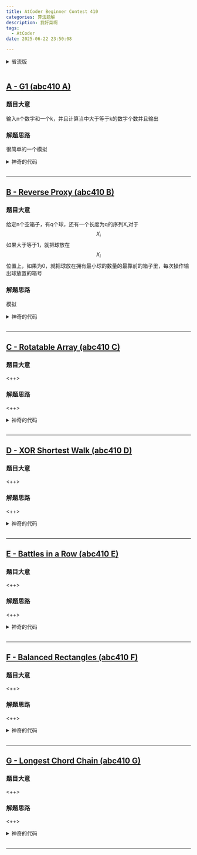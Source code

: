 ```yaml
---
title: AtCoder Beginner Contest 410 
categories: 算法题解
description: 我好菜啊
tags:
  - AtCoder
date: 2025-06-22 23:50:08

---
```



<details>
  <summary>省流版</summary>


- A.模拟
- B. <++>
- C. <++>
- D. <++>
- E. <++>
- F. <++>
- G. <++>

</details>
<br>

## [A - G1 (abc410 A)](https://atcoder.jp/contests/abc410/tasks/abc410_a)

### 题目大意

输入n个数字和一个k，并且计算当中大于等于k的数字个数并且输出

### 解题思路

很简单的一个模拟

<details>
  <summary>神奇的代码</summary>


```cpp
#include<bits/stdc++.h>
using namespace std;
void solve(){
    int n,k,cnt = 0;
    vector<int>a;
    cin >> n;
    for(int i= 1;i <= n;i ++){
        int x;cin >> x;
        a.push_back(x);
    }
    cin >> k;
    for(int i = 0;i < n;i ++){
        if(a[i] >= k)cnt ++;
    }
    cout << cnt;
}

int main(){
    int n = 1;
   //cin >> n;
    while(n --){
        solve();
    }
    return 0;
}
```

</details>
<br>

***

## [B - Reverse Proxy (abc410 B)](https://atcoder.jp/contests/abc410/tasks/abc410_b)

### 题目大意

给定n个空箱子，有q个球，还有一个长度为q的序列X,对于$$X_i$$如果大于等于1，就把球放在$$X_i$$位置上，如果为0，就把球放在拥有最小球的数量的最靠前的箱子里，每次操作输出球放置的箱号

### 解题思路

模拟

<details>
  <summary>神奇的代码</summary>


```cpp
#include<bits/stdc++.h>
using namespace std;

void solve(){
    int n,q;
    cin >> n >> q;
    int x[q],box[n];
    memset(box,0,sizeof box);
    for(int i = 1;i <= q;i ++){
        cin >> x[i - 1];
    }
    for(int i = 0;i < q;i ++){
        if(x[i] == 0){
            int pos = -1,minn = 1e9;
            for(int i = 0;i < n;i ++){
                if(box[i] < minn){
                    minn = box[i];
                    pos = i + 1;
                }
            }
            box[pos - 1] ++;
            cout << pos << ' ';
        }
        else{
            box[x[i] - 1] ++;
            cout << x[i] << ' ';
        }
    }
}

int main(){
    int n = 1;
   //cin >> n;
    while(n --){
        solve();
    }
    return 0;
}
```

</details>
<br>

***

## [C - Rotatable Array (abc410 C)](https://atcoder.jp/contests/abc410/tasks/abc410_c)

### 题目大意

<++>

### 解题思路

<++>

<details>
  <summary>神奇的代码</summary>


```cpp

```

</details>
<br>

***

## [D - XOR Shortest Walk (abc410 D)](https://atcoder.jp/contests/abc410/tasks/abc410_d)

### 题目大意

<++>

### 解题思路

<++>

<details>
  <summary>神奇的代码</summary>


```cpp

```

</details>
<br>

***

## [E - Battles in a Row (abc410 E)](https://atcoder.jp/contests/abc410/tasks/abc410_e)

### 题目大意

<++>

### 解题思路

<++>

<details>
  <summary>神奇的代码</summary>


```cpp

```

</details>
<br>

***

## [F - Balanced Rectangles (abc410 F)](https://atcoder.jp/contests/abc410/tasks/abc410_f)

### 题目大意

<++>

### 解题思路

<++>

<details>
  <summary>神奇的代码</summary>


```cpp

```

</details>
<br>

***

## [G - Longest Chord Chain (abc410 G)](https://atcoder.jp/contests/abc410/tasks/abc410_g)

### 题目大意

<++>

### 解题思路

<++>

<details>
  <summary>神奇的代码</summary>


```cpp

```

</details>
<br>

***
